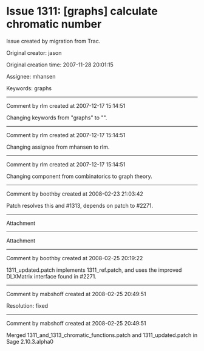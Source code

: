 # Issue 1311: [graphs] calculate chromatic number

Issue created by migration from Trac.

Original creator: jason

Original creation time: 2007-11-28 20:01:15

Assignee: mhansen

Keywords: graphs




---

Comment by rlm created at 2007-12-17 15:14:51

Changing keywords from "graphs" to "".


---

Comment by rlm created at 2007-12-17 15:14:51

Changing assignee from mhansen to rlm.


---

Comment by rlm created at 2007-12-17 15:14:51

Changing component from combinatorics to graph theory.


---

Comment by boothby created at 2008-02-23 21:03:42

Patch resolves this and #1313, depends on patch to #2271.


---

Attachment


---

Attachment


---

Comment by boothby created at 2008-02-25 20:19:22

1311_updated.patch implements 1311_ref.patch, and uses the improved DLXMatrix interface found in #2271.


---

Comment by mabshoff created at 2008-02-25 20:49:51

Resolution: fixed


---

Comment by mabshoff created at 2008-02-25 20:49:51

Merged 1311_and_1313_chromatic_functions.patch and 1311_updated.patch in Sage 2.10.3.alpha0
